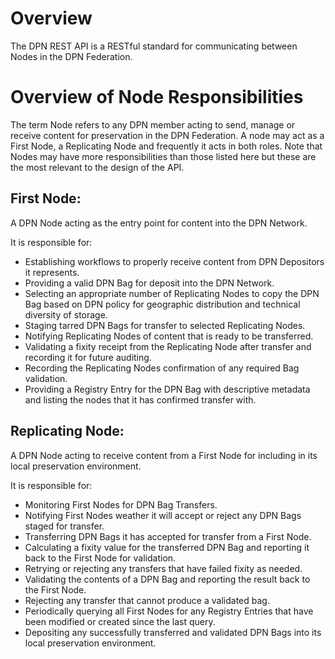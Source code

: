 # Overview

The DPN REST API is a RESTful standard for communicating between Nodes in the DPN Federation.  

# Overview of Node Responsibilities

The term Node refers to any DPN member acting to send, manage or receive content for preservation in the DPN Federation.  A node may act as a First Node, a Replicating Node and frequently it acts in both roles.  Note that Nodes may have more responsibilities than those listed here but these are the most relevant to the design of the API.

## First Node: 

A DPN Node acting as the entry point for content into the DPN Network. 

It is responsible for:
* Establishing workflows to properly receive content from DPN Depositors it represents.
* Providing a valid DPN Bag for deposit into the DPN Network.
* Selecting an appropriate number of Replicating Nodes to copy the DPN Bag based on DPN policy for geographic distribution and technical diversity of storage.
* Staging tarred DPN Bags for transfer to selected Replicating Nodes.
* Notifying Replicating Nodes of content that is ready to be transferred.
* Validating a fixity receipt from the Replicating Node after transfer and recording it for future auditing.
* Recording the Replicating Nodes confirmation of any required Bag validation.
* Providing a Registry Entry for the DPN Bag with descriptive metadata and listing the nodes that it has confirmed transfer with.

## Replicating Node:

A DPN Node acting to receive content from a First Node for including in its local preservation environment.

It is responsible for:
* Monitoring First Nodes for DPN Bag Transfers.
* Notifying First Nodes weather it will accept or reject any DPN Bags staged for transfer.
* Transferring DPN Bags it has accepted for transfer from a First Node.
* Calculating a fixity value for the transferred DPN Bag and reporting it back to the First Node for validation.
* Retrying or rejecting any transfers that have failed fixity as needed.
* Validating the contents of a DPN Bag and reporting the result back to the First Node.
* Rejecting any transfer that cannot produce a validated bag.
* Periodically querying all First Nodes for any Registry Entries that have been modified or created since the last query.
* Depositing any successfully transferred and validated DPN Bags into its local preservation environment.